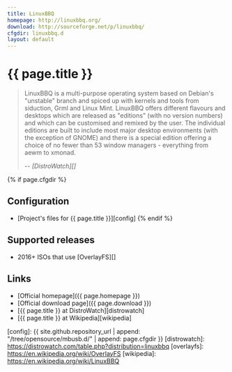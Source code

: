 ```yaml
---
title: LinuxBBQ
homepage: http://linuxbbq.org/
download: http://sourceforge.net/p/linuxbbq/
cfgdir: linuxbbq.d
layout: default
---
```


# {{ page.title }}

> LinuxBBQ is a multi-purpose operating system based on Debian's "unstable"
> branch and spiced up with kernels and tools from siduction, Grml and Linux
> Mint. LinuxBBQ offers different flavours and desktops which are released as
> "editions" (with no version numbers) and which can be customised and remixed
> by the user. The individual editions are built to include most major desktop
> environments (with the exception of GNOME) and there is a special edition
> offering a choice of no fewer than 53 window managers - everything from aewm
> to xmonad.
>
> -- <cite markdown="1">[DistroWatch][]</cite>


{% if page.cfgdir %}
## Configuration

- [Project's files for {{ page.title }}][config]
{% endif %}


## Supported releases

- 2016+ ISOs that use [OverlayFS][]


## Links

- [Official homepage]({{ page.homepage }})
- [Official download page]({{ page.download }})
- [{{ page.title }} at DistroWatch][distrowatch]
- [{{ page.title }} at Wikipedia][wikipedia]


[config]: {{ site.github.repository_url | append: "/tree/opensource/mbusb.d/" | append: page.cfgdir }}
[distrowatch]: https://distrowatch.com/table.php?distribution=linuxbbq
[overlayfs]: https://en.wikipedia.org/wiki/OverlayFS
[wikipedia]: https://en.wikipedia.org/wiki/LinuxBBQ
